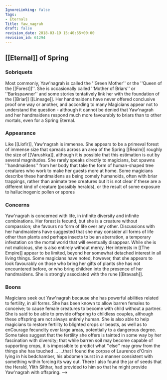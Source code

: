 ```yaml
---
IgnoreLinking: false
Tags:
- Eternals
Title: Yaw_nagrah
draft: false
revision_date: 2018-03-19 15:40:55+00:00
revision_id: 61294
---
```


## [[Eternal]] of Spring
### Sobriquets
Most commonly, Yaw'nagrah is called the ''Green Mother'' or the ''Queen of the [[Forest]]''. 
She is occasionally called ''Mother of Briars'' or ''Barkspawner'' and some stories tentatively link her with the foundation of the [[Briar]] [[Lineage]]. Her handmaidens have never offered conclusive proof one way or another, and according to many Magicians appear not to understand the question - although it cannot be denied that Yaw'nagrah and her handmaidens respond much more favourably to briars than to other mortals, even for a Spring Eternal.
### Appearance
Like [[Llofir]], Yaw'nagrah is immense. She appears to be a primeval forest of immense size that spreads across an area of the Spring [[Realm]] roughly the size of [[Varushka]], although it is possible that this estimation is out by several magnitudes. She rarely speaks directly to magicians, but spawns ''handmaidens'' from her body that take the form of human-shaped tree creatures who work to make her guests more at home. 
Some magicians describe these handmaidens as being comely humanoids, often with briar trappings, rather than animate tree creatures but it is not clear if these are a different kind of creature (possibly heralds), or the result of some exposure to hallucinogenic pollen or spores
### Concerns
Yaw'nagrah is concerned with life, in infinite diversity and infinite combinations. Her forest is fecund, but she is a creature without compassion; she favours no form of life over any other. Discussions with her handmaidens have suggested that she may consider all forms of life other than plants and perhaps insects to be an aberration, a temporary infestation on the mortal world that will eventually disappear.
While she is not malicious, she is also entirely without mercy. Her interests in [[The Empire]] appear to be limited, beyond her somewhat detached interest in all living things. Some magicians have noted, however, that she appears to look favourably on those who bring her gifts of plants she has not encountered before, or who bring children into the presence of her handmaidens.
She is strongly associated with the rune [[Bravash]].
### Boons
Magicians seek out Yaw'nagrah because she has powerful abilities related to fertility, in all forms. She has been known to allow barren females to conceive; to cause female creatures to become with child without a partner. She is said to be able to provide offspring to childless couples, although these offspring are not always entirely human. She is also able to help magicians to restore fertility to blighted crops or beasts, as well as to enCourage fecundity over large areas, potentially to a dangerous degree. 
Some tales suggest that the fertility she offers is tainted in some way by her fascination with diversity; that while barren soil may become capable of supporting crops, it is impossible to predict what ''else'' may grow from the things she has touched ... 
...that I found the corpse of Laurence d'Orsin lying in his bedchamber, his abdomen burst in a manner consistent with something within forcing its way out. There I also found the jar of seeds that the Herald, Ylith Silthar, had provided to him so that he might provide Yaw'nagrah with offspring. -->